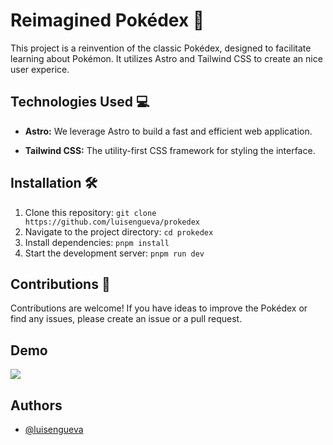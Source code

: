 # Reimagined Pokédex 🌟

This project is a reinvention of the classic Pokédex, designed to facilitate learning about Pokémon. It utilizes Astro and Tailwind CSS to create an nice user experice.



## Technologies Used 💻

- **Astro:** We leverage Astro to build a fast and efficient web application.

- **Tailwind CSS:** The utility-first CSS framework for styling the interface.

## Installation 🛠️

1. Clone this repository: `git clone https://github.com/luisengueva/prokedex`
2. Navigate to the project directory: `cd prokedex`
3. Install dependencies: `pnpm install`
4. Start the development server: `pnpm run dev`

## Contributions 🤝

Contributions are welcome! If you have ideas to improve the Pokédex or find any issues, please create an issue or a pull request.



## Demo

![](https://i.imgur.com/SBt8mfs.gif)
## Authors

- [@luisengueva](https://www.github.com/luisengueva)

